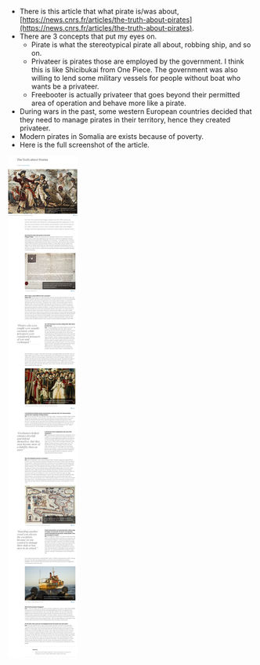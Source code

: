 * There is this article that what pirate is/was about, [https://news.cnrs.fr/articles/the-truth-about-pirates](https://news.cnrs.fr/articles/the-truth-about-pirates).
* There are 3 concepts that put my eyes on.
    * Pirate is what the stereotypical pirate all about, robbing ship, and so on.
    * Privateer is pirates those are employed by the government. I think this is like Shicibukai from One Piece. The government was also willing to lend some military vessels for people without boat who wants be a privateer.
    * Freebooter is actually privateer that goes beyond their permitted area of operation and behave more like a pirate.
* During wars in the past, some western European countries decided that they need to manage pirates in their territory, hence they created privateer.
* Modern pirates in Somalia are exists because of poverty.
* Here is the full screenshot of the article.

![./20170106-1423-cet-the-truth-about-pirate-1.png](./20170106-1423-cet-the-truth-about-pirate-1.png)